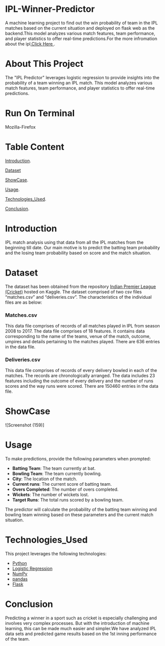 # IPL-Winner-Predictor
A machine learning project to find out the win probability of team in the IPL matches based on the current situation and deployed on flask web as the backend.This model analyzes various match features, team performance, and player statistics to offer real-time predictions.For the more infromation about the ipl,[Click Here ](https://en.wikipedia.org/wiki/Indian_Premier_League).

# About This Project
The "IPL Predictor" leverages logistic regression to provide insights into the probability of a team winning an IPL match. This model analyzes various match features, team performance, and player statistics to offer real-time predictions.

# Run On Terminal 
Mozilla-Firefox 

# Table Content

[Introduction](https://github.com/Sauravkr1806/IPL-Predictor?tab=readme-ov-file#introduction).

[Dataset](https://github.com/Sauravkr1806/IPL-Predictor?tab=readme-ov-file#Dataset)

[ShowCase](https://github.com/Sauravkr1806/IPL-Predictor?tab=readme-ov-file#showcase).

[Usage](https://github.com/Sauravkr1806/IPL-Predictor?tab=readme-ov-file#Usage).

[Technologies_Used](https://github.com/Sauravkr1806/IPL-Predictor?tab=readme-ov-file#Technologies_Used).

[Conclusion](https://github.com/Sauravkr1806/IPL-Predictor?tab=readme-ov-file#Conclusion).

# Introduction
IPL match analysis using that data from all the IPL matches from the beginning till date. Our main motive is to predict the batting team probability and the losing team probability based on score and the match situation.

# Dataset
The dataset has been obtained from the repository [Indian Premier League (Cricket)](https://www.kaggle.com/manasgarg/ipl) hosted
on Kaggle. The dataset comprised of two csv files
“matches.csv” and “deliveries.csv”. The characteristics of the individual files are as below:

### Matches.csv
This data file comprises of records of all matches played in IPL from season 2008 to 2017. The data file comprises of 18 features. It contains data corresponding to the name of the teams, venue of the match, outcome, umpires and details pertaining to the matches played. There are 636 entries in the data file.

### Deliveries.csv
This data file comprises of records of every delivery bowled in each of the matches. The records are chronologically arranged. The data includes 23 features including the outcome of every delivery and the number of runs scores and the way runs were scored. There are 150460 entries in the data file.

# ShowCase
![Screenshot (159)]

# Usage
To make predictions, provide the following parameters when prompted:

- **Batting Team**: The team currently at bat.
- **Bowling Team**: The team currently bowling.
- **City**: The location of the match.
- **Current runs**: The current score of batting team.
- **Overs Completed**: The number of overs completed.
- **Wickets**: The number of wickets lost.
- **Target Runs**: The total runs scored by a bowling team.

The predictor will calculate the probability of the batting team winning and bowling team winning based on these parameters and the current match situation.

# Technologies_Used
This project leverages the following technologies:

- [Python](https://www.python.org/)
- [Logistic Regression](https://scikit-learn.org/stable/modules/generated/sklearn.linear_model.LogisticRegression.html)
- [NumPy](https://numpy.org/)
- [pandas](https://pandas.pydata.org/)
- [Flask](https://flask.palletsprojects.com/en/3.0.x/)

# Conclusion
Predicting  a  winner  in  a  sport  such  as  cricket  is especially  challenging  and  involves  very  complex processes. But with the introduction of machine learning, 
this can be made much easier and simpler.We have analyzed IPL data sets  and  predicted  game  results  based  on the 1st inning performance of the team.
